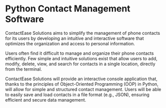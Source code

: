 # Python Contact Management Software

ContactEase Solutions aims to simplify the management of phone contacts for its users by developing an intuitive and interactive software that optimizes the organization and access to personal information.

Users often find it difficult to manage and organize their phone contacts efficiently. Few simple and intuitive solutions exist that allow users to add, modify, delete, view, and search for contacts in a single location, directly from the terminal.

ContactEase Solutions will provide an interactive console application that, thanks to the principles of Object-Oriented Programming (OOP) in Python, will allow for simple and structured contact management. Users will be able to easily save and load contacts in a file format (e.g., JSON), ensuring efficient and secure data management.
